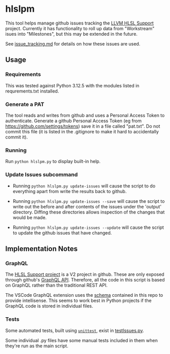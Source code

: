 <!-- {% raw %} -->

# hlslpm

This tool helps manage github issues tracking the [LLVM HLSL
Support](https://github.com/orgs/llvm/projects/4) project. Currently it has
functionality to roll up data from "Workstream" isues into "Milestones", but
this may be extended in the future.

See [issue_tracking.md](../../docs/issue_tracking.md) for details on how these
issues are used.

## Usage

### Requirements

This was tested against Python 3.12.5 with the modules listed in requrements.txt
installed.

### Generate a PAT

The tool reads and writes from github and uses a Personal Access Token to
authenticate.  Generate a github Personal Access Token (eg from
https://github.com/settings/tokens) save it in a file called "pat.txt". Do not
commit this file (it is listed in the .gitignore to make it hard to accidentally
commit it).

### Running

Run `python hlslpm.py` to display built-in help.

### Update Issues subcommand

* Running `python hlslpm.py update-issues` will cause the script to do
  everything apart from write the results back to github.

* Running `python hlslpm.py update-issues --save` will cause the script to write
  out the before and after contents of the issues under the 'output' directory.
  Diffing these directories allows inspection of the changes that would be made.

* Running `python hlslpm.py update-issues --update` will cause the script to
  update the github issues that have changed.


## Implementation Notes

### GraphQL

The [HLSL Support project](https://github.com/orgs/llvm/projects/4) is a V2
project in github. These are only exposed through github's [GraphQL
API](https://docs.github.com/en/graphql). Therefore, all the code in this script
is based on GraphQL rather than the traditional REST API.

The VSCode GraphQL extension uses the [schema](schema.docs.graphql) contained in
this repo to provide intellisense. This seems to work best in Python projects if
the GraphQL code is stored in individual files.

### Tests

Some automated tests, built using
[`unittest`](https://docs.python.org/3/library/unittest.html), exist in
[testIssues.py](testIssues.py).

Some individual .py files have some manual tests included in them when they're
run as the main script.

<!-- {% endraw %} -->
